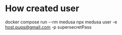# How created user

docker compose run --rm medusa npx medusa user -e host.pups@gmail.com -p supersecretPass
